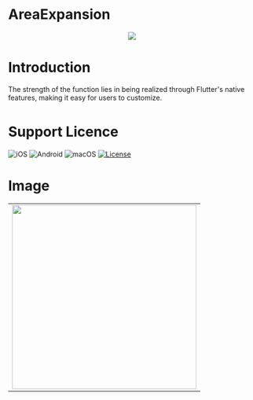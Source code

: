 # AreaExpansion
<p align="center">
<img src="https://github.com/DaisukeNagata/area_expansion/assets/16457165/981f3f5c-edce-4bec-b5aa-97f127a66ee8)">
</p>

# Introduction
The strength of the function lies in being realized through Flutter's native features, making it easy for users to customize.


# Support Licence　
![iOS](https://img.shields.io/badge/OS-iOS-red) 
![Android](https://img.shields.io/badge/OS-Android-green) 
![macOS](https://img.shields.io/badge/OS-macOS-lightgrey) 
[![License](https://img.shields.io/badge/License-BSD_3--Clause-blue.svg)](https://github.com/yourusername/your-repo-name/blob/main/LICENSE)









# Image

<div align="center">

| |
|---|
|<img width="375" src="https://github.com/DaisukeNagata/area_expansion/assets/16457165/24e1066f-beb5-4f2c-a2e1-8131472883f7">|

</div>

